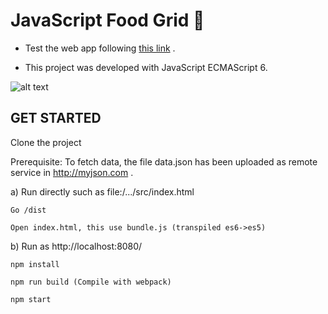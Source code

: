 # JavaScript Food Grid :meat_on_bone:

- Test the web app following [this link](https://food-items-jahfaxldih.now.sh/) .

- This project was developed with JavaScript ECMAScript 6.


![alt text](https://cdn1.imggmi.com/uploads/2019/2/6/39ee4e7c8669f72fbcac4107c9dccf14-full.jpg)

## GET STARTED

Clone the project

Prerequisite:
To fetch data, the file data.json has been uploaded as remote service in http://myjson.com .

a)  Run directly such as file:/.../src/index.html

    Go /dist
    
    Open index.html, this use bundle.js (transpiled es6->es5)
    

b) Run as http://localhost:8080/

    npm install

    npm run build (Compile with webpack)

    npm start
